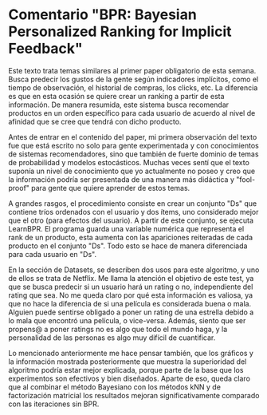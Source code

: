 # Comentario "BPR: Bayesian Personalized Ranking for Implicit Feedback"

Este texto trata temas similares al primer paper obligatorio de esta semana. Busca predecir los gustos de la gente según indicadores implícitos, como el tiempo de observación, el historial de compras, los clicks, etc. La diferencia es que en esta ocasión se quiere crear un ranking a partir de esta información. De manera resumida, este sistema busca recomendar productos en un orden específico para cada usuario de acuerdo al nivel de afinidad que se cree que tendrá con dicho producto.

Antes de entrar en el contenido del paper, mi primera observación del texto fue que está escrito no solo para gente experimentada y con conocimientos de sistemas recomendadores, sino que también de fuerte dominio de temas de probabilidad y modelos estocásticos. Muchas veces sentí que el texto suponía un nivel de conocimiento que yo actualmente no poseo y creo que la información podría ser presentada de una manera más didáctica y "fool-proof" para gente que quiere aprender de estos temas.

A grandes rasgos, el procedimiento consiste en crear un conjunto "Ds" que contiene tríos ordenados con el usuario y dos ítems, uno considerado mejor que el otro (para efectos del usuario). A partir de este conjunto, se ejecuta LearnBPR. El programa guarda una variable numérica que representa el rank de un producto, esta aumenta con las apariciones reiteradas de cada producto en el conjunto "Ds". Todo esto se hace de manera diferenciada para cada usuario en "Ds".

En la sección de Datasets, se describen dos usos para este algoritmo, y uno de ellos se trata de Netflix. Me llama la atención el objetivo de este test, ya que se busca predecir si un usuario hará un rating o no, independiente del rating que sea. No me queda claro por qué esta información es valiosa, ya que no hace la diferencia de si una película es considerada buena o mala. Alguien puede sentirse obligado a poner un rating de una estrella debido a lo mala que encontró una película, o vice-versa. Además, siento que ser propens@ a poner ratings no es algo que todo el mundo haga, y la personalidad de las personas es algo muy difícil de cuantificar.

Lo mencionado anteriormente me hace pensar también, que los gráficos y la información mostrada posteriormente que muestra la superioridad del algoritmo podría estar mejor explicada, porque parte de la base que los experimentos son efectivos y bien diseñados. Aparte de eso, queda claro que al combinar el método Bayesiano con los métodos kNN y de factorización matricial los resultados mejoran significativamente comparado con las iteraciones sin BPR.

